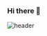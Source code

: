 ### Hi there 👋
![header](https://capsule-render.vercel.app/api?type=wave&color=auto&height=300&section=header&text=My%20Profil&fontSize=90)
